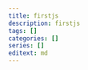 ```yaml
---
title: firstjs
description: firstjs
tags: []
categories: []
series: []
editext: md
---
```

<!--more-->

<script>
  document.write("hello, javascript")
</script>  